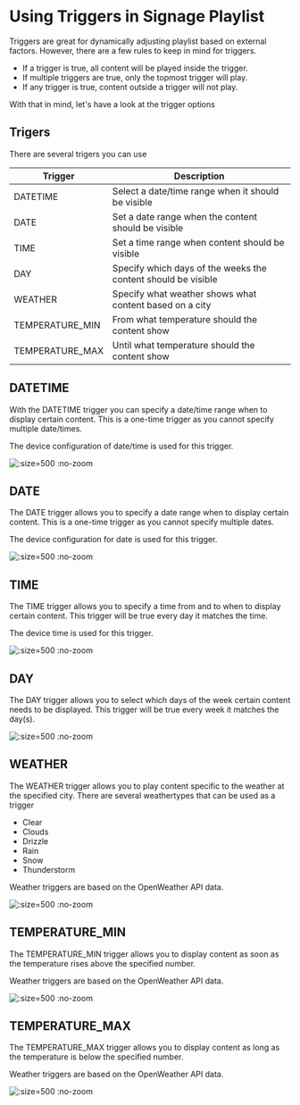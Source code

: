 # Using Triggers in Signage Playlist
Triggers are great for dynamically adjusting playlist based on external factors. However, there are a few rules to keep in mind for triggers.

- If a trigger is true, all content will be played inside the trigger.
- If multiple triggers are true, only the topmost trigger will play.
- If any trigger is true, content outside a trigger will not play.

With that in mind, let's have a look at the trigger options

## Trigers

There are several trigers you can use

| Trigger         | Description                                                   |
| --------------- | ------------------------------------------------------------- |
| DATETIME        | Select a date/time range when it should be visible            |
| DATE            | Set a date range when the content should be visible           |
| TIME            | Set a time range when content should be visible               |
| DAY             | Specify which days of the weeks the content should be visible |
| WEATHER         | Specify what weather shows what content based on a city       |
| TEMPERATURE_MIN | From what temperature should the content show                 |
| TEMPERATURE_MAX | Until what temperature should the content show                |

## DATETIME
With the DATETIME trigger you can specify a date/time range when to display certain content. This is a one-time trigger as you cannot specify multiple date/times.

The device configuration of date/time is used for this trigger.

![](/assets/trigger-datetime.png ":size=500 :no-zoom")

## DATE
The DATE trigger allows you to specify a date range when to display certain content. This is a one-time trigger as you cannot specify multiple dates.

The device configuration for date is used for this trigger.

![](/assets/trigger-date.png ":size=500 :no-zoom")

## TIME
The TIME trigger allows you to specify a time from and to when to display certain content. This trigger will be true every day it matches the time.

The device time is used for this trigger.

![](/assets/trigger-time.png ":size=500 :no-zoom")

## DAY
The DAY trigger allows you to select which days of the week certain content needs to be displayed. This trigger will be true every week it matches the day(s).

![](/assets/trigger-day.png ":size=500 :no-zoom")

## WEATHER
The WEATHER trigger allows you to play content specific to the weather at the specified city. There are several weathertypes that can be used as a trigger

- Clear
- Clouds
- Drizzle
- Rain
- Snow
- Thunderstorm

Weather triggers are based on the OpenWeather API data. 

![](/assets/trigger-weather.png ":size=500 :no-zoom")

## TEMPERATURE_MIN
The TEMPERATURE_MIN trigger allows you to display content as soon as the temperature rises above the specified number. 

Weather triggers are based on the OpenWeather API data. 

![](/assets/trigger-temp-min.png ":size=500 :no-zoom")

## TEMPERATURE_MAX

The TEMPERATURE_MAX trigger allows you to display content as long as the temperature is below the specified number. 

Weather triggers are based on the OpenWeather API data. 

![](/assets/trigger-temp-max.png ":size=500 :no-zoom")
